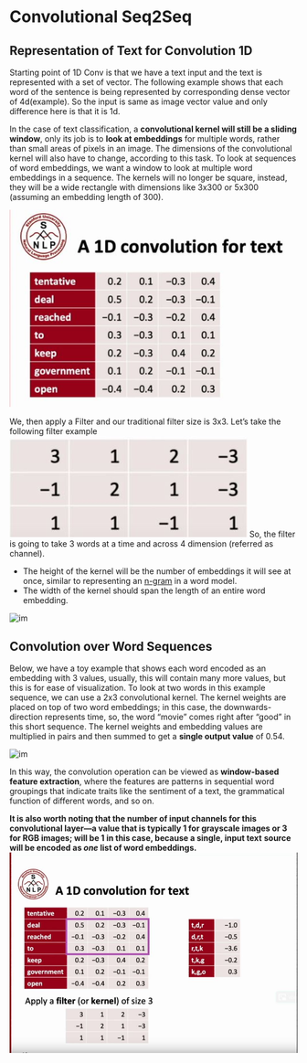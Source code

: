 # Convolutional Seq2Seq



## Representation of Text for Convolution 1D

Starting point of 1D Conv is that we have a text input and the text is represented with a set of vector. The following example shows that each word of the sentence is being represented by corresponding dense vector of 4d(example). So the input is same as image vector value and only difference here is that it is 1d.

In the case of text classification, a **convolutional kernel will still  be a sliding window**, only its job is to **look at embeddings** for multiple  words, rather than small areas of pixels in an image. The dimensions of  the convolutional kernel will also have to change, according to this  task. To look at sequences of word embeddings, we want a window to look  at multiple word embeddings in a sequence. The kernels will no longer be  square, instead, they will be a wide rectangle with dimensions like  3x300 or 5x300 (assuming an embedding length of 300).

![image](https://github.com/amitkml/END-NLP-Projects/blob/main/Convolutional%20Seq2Seq/src/Conv1d_Text.JPG?raw=true)

We, then apply a Filter and our traditional filter size is 3x3. Let’s take the following filter example ![im](https://github.com/amitkml/END-NLP-Projects/blob/main/Convolutional%20Seq2Seq/src/filter.JPG?raw=true)
So, the filter is going to take 3 words at a time and across 4 dimension (referred as channel).

- The height of the kernel will be the number of embeddings it will see at once, similar to representing an [n-gram](https://en.wikipedia.org/wiki/N-gram) in a word model.
- The width of the kernel should span the length of an entire word embedding.

![im](https://cezannec.github.io/assets/cnn_text/conv_dimensions.png)

## Convolution over Word Sequences

Below, we have a toy example that shows each word encoded as an embedding with 3 values, usually, this will contain many more values, but this is for ease of visualization. To look at two words in this example sequence, we can use a 2x3 convolutional kernel. The kernel weights are placed on top of two word 
embeddings; in this case, the downwards-direction represents time, so, the word “movie” comes right after “good” in this short sequence. The kernel weights and embedding values are multiplied in pairs and then 
summed to get a **single output value** of 0.54.

![im](https://cezannec.github.io/assets/cnn_text/conv_kernel_operation.gif)

In this way, the convolution operation can be viewed as **window-based feature extraction**,
where the features are patterns in sequential word groupings that indicate traits like the sentiment of a text, the grammatical function of different words, and so on.

**It is also worth noting that the number of input channels for this convolutional layer—a value that is typically 1 for grayscale images or 3 for RGB images; will be 1 in this case, because a single, input text** **source will be encoded as *one* list of word embeddings.**![im](https://github.com/amitkml/END-NLP-Projects/blob/main/Convolutional%20Seq2Seq/src/Con1d_filter_patch.JPG?raw=true)











